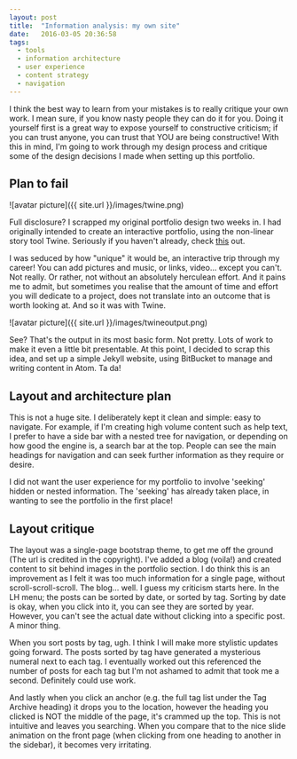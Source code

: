```yaml
---
layout: post
title:  "Information analysis: my own site"
date:   2016-03-05 20:36:58
tags:
  - tools
  - information architecture
  - user experience
  - content strategy
  - navigation
---
```


I think the best way to learn from your mistakes is to really critique your own work. I mean sure, if you know nasty people they can do it for you. Doing it yourself first is a great way to expose yourself to constructive criticism; if you can trust anyone, you can trust that YOU are being constructive! With this in mind, I'm going to work through my design process and critique some of the design decisions I made when setting up this portfolio.

## Plan to fail

![avatar picture]({{ site.url }}/images/twine.png)

Full disclosure? I scrapped my original portfolio design two weeks in. I had originally intended to create an interactive portfolio, using the non-linear story tool Twine. Seriously if you haven't already, check [this](https://twinery.org/) out.

I was seduced by how "unique" it would be, an interactive trip through my career! You can add pictures and music, or links, video... except you can't. Not really. Or rather, not without an absolutely herculean effort. And it pains me to admit, but sometimes you realise that the amount of time and effort you will dedicate to a project, does not translate into an outcome that is worth looking at. And so it was with Twine.

![avatar picture]({{ site.url }}/images/twineoutput.png)

See? That's the output in its most basic form. Not pretty. Lots of work to make it even a little bit presentable.
At this point, I decided to scrap this idea, and set up a simple Jekyll website, using BitBucket to manage and writing content in Atom. Ta da!

## Layout and architecture plan
This is not a huge site. I deliberately kept it clean and simple: easy to navigate. For example, if I'm creating high volume content such as help text, I prefer to have a side bar with a nested tree for navigation, or depending on how good the engine is, a search bar at the top. People can see the main headings for navigation and can seek further information as they require or desire.

I did not want the user experience for my portfolio to involve 'seeking' hidden or nested information. The 'seeking' has already taken place, in wanting to see the portfolio in the first place!

## Layout critique
The layout was a single-page bootstrap theme, to get me off the ground (The url is credited in the copyright). I've added a blog (voila!) and created content to sit behind images in the portfolio section. I do think this is an improvement as I felt it was too much information for a single page, without scroll-scroll-scroll. The blog... well. I guess my criticism starts here. In the LH menu; the posts can be sorted by date, or sorted by tag. Sorting by date is okay, when you click into it, you can see they are sorted by year. However, you can't see the actual date without clicking into a specific post. A minor thing.

When you sort posts by tag, ugh. I think I will make more stylistic updates going forward. The posts sorted by tag have generated a mysterious numeral next to each tag. I eventually worked out this referenced the number of posts for each tag but I'm not ashamed to admit that took me a second. Definitely could use work.

And lastly when you click an anchor (e.g. the full tag list under the Tag Archive heading) it drops you to the location, however the heading you clicked is NOT the middle of the page, it's crammed up the top. This is not intuitive and leaves you searching. When you compare that to the nice slide animation on the front page (when clicking from one heading to another in the sidebar), it becomes very irritating.
